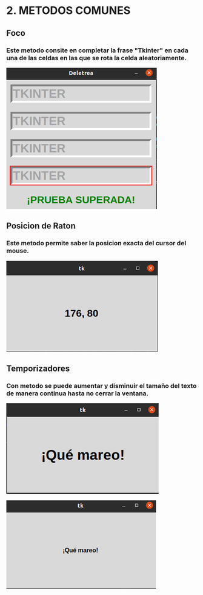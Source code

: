# 2. METODOS COMUNES

## Foco

### Este metodo consite en completar la frase "Tkinter" en cada una de las celdas en las que se rota la celda aleatoriamente.

![Foco](Foco.png "Foco")


## Posicion de Raton

### Este metodo permite saber la posicion exacta del cursor del mouse. 

![Posicion de Raton](Posicion_raton.png "Posicion de Raton")


## Temporizadores

### Con metodo se puede aumentar y disminuir el tamaño del texto de manera continua hasta no cerrar la ventana. 

![Temporizadores](Temporizadores.png "Temporizadores")


![Temporizadores](Temporizadores2.png "Temporizadores")

